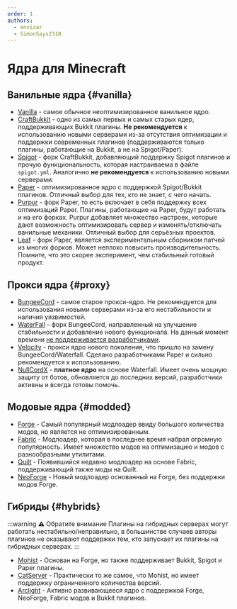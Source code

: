 ```yaml
---
order: 1
authors:
  - envizar
  - SimonSays2310
---
```


# Ядра для Minecraft

## Ванильные ядра {#vanilla}

- [Vanilla](https://getbukkit.org/download/vanilla) - самое обычное неоптимизированное ванильное ядро.
- [CraftBukkit](https://getbukkit.org/download/craftbukkit) - одно из самых первых и самых старых ядер, поддерживающих Bukkit плагины. **Не рекомендуется** к использованию новыми серверами из-за отсутствия оптимизации и поддержки современных плагинов (поддерживаются только плагины, работающие на Bukkit, а не на Spigot/Paper).
- [Spigot](https://getbukkit.org/download/spigot) -  форк CraftBukkit, добавляющий поддержку Spigot плагинов и прочую функциональность, которая настраиваема в файле `spigot.yml`. Аналогично **не рекомендуется** к использованию новыми серверами.
- [Paper](https://papermc.io/software/paper) - оптимизированное ядро с поддержкой Spigot/Bukkit плагинов.
  Отличный выбор для тех, кто не знает, с чего начать.
- [Purpur](https://purpurmc.org/) - форк Paper, то есть включает в себя поддержку всех оптимизаций Paper.
  Плагины, работающие на Paper, будут работать и на его форках. Purpur добавляет множество настроек, которые дают
  возможность оптимизировать сервер и изменять/отключать ванильные механики. Отличный выбор для серьёзных проектов.
- [Leaf](https://github.com/Winds-Studio/Leaf) - форк Paper, является экспериментальным сборником патчей из многих форков.
  Может неплохо повысить производительность. Помните, что это скорее эксперимент, чем стабильный готовый продукт.

## Прокси ядра {#proxy}

- [BungeeCord](https://www.spigotmc.org/wiki/bungeecord/) - самое старое прокси-ядро. Не рекомендуется для использования новыми серверами из-за его нестабильности и наличия уязвимостей.
- [WaterFall](https://papermc.io/software/waterfall) - форк BungeeCord, направленный на улучшение стабильности и добавление нового функционала. На данный момент времени [не поддерживается разработчиками](https://forums.papermc.io/threads/1088/).
- [Velocity](https://papermc.io/software/velocity) - прокси ядро нового поколения, что пришло на замену BungeeCord/Waterfall.
  Сделано разработчиками Paper и сильно рекомендуется к использованию.
- [NullCordX](https://builtbybit.com/resources/nullcordx-lightweight-antibot.22322/) - **платное ядро** на основе Waterfall.
  Имеет очень мощную защиту от ботов, обновляется до последних версий, разработчики активны и всегда готовы помочь.

## Модовые ядра {#modded}

- [Forge](https://files.minecraftforge.net/net/minecraftforge/forge/) - Самый популярный модлоадер ввиду большого количества модов, но является не оптимизированным.
- [Fabric](https://fabricmc.net/use/server/) - Модлоадер, которая в последнее время набрал огромную популярность.
  Имеет множество модов на оптимизацию и модов с разнообразными утилитами.
- [Quilt](https://quiltmc.org/en/install/server/) - Появившийся недавно модлоадер на основе Fabric, поддерживающий также моды на Quilt.
- [NeoForge](https://neoforged.net/) - Новый модлоадер основанный на Forge, без поддержки модов Forge.

## Гибриды {#hybrids}

:::warning :warning: Обратите внимание
Плагины на гибридных серверах могут работать нестабильно/неправильно, в большинстве случаев
авторы плагинов не оказывают поддержки тем, кто запускает их плагины на гибридных серверах.
:::

- [Mohist](https://new.mohistmc.com/downloadSoftware?project=mohist) - Основан на Forge, но также поддерживает Bukkit, Spigot и Paper плагины.
- [CatServer](https://catmc.org/) - Практически то же самое, что Mohist, но имеет поддержку ограниченного количества версий.
- [Arclight](https://github.com/IzzelAliz/Arclight) - Активно развивающееся ядро с поддержкой Forge, NeoForge, Fabric модов и Bukkit плагинов.
